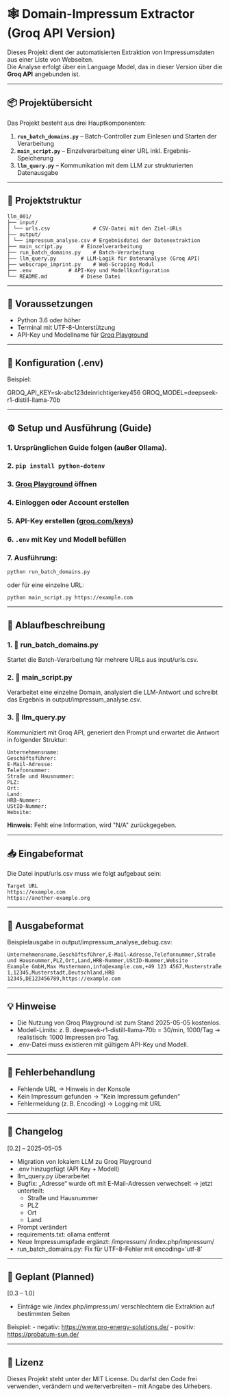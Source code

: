 # 🕸️ Domain-Impressum Extractor (Groq API Version)

Dieses Projekt dient der automatisierten Extraktion von Impressumsdaten aus einer Liste von Webseiten.  
Die Analyse erfolgt über ein Language Model, das in dieser Version über die **Groq API** angebunden ist.

---

## 📦 Projektübersicht

Das Projekt besteht aus drei Hauptkomponenten:

1. **`run_batch_domains.py`** – Batch-Controller zum Einlesen und Starten der Verarbeitung
2. **`main_script.py`** – Einzelverarbeitung einer URL inkl. Ergebnis-Speicherung
3. **`llm_query.py`** – Kommunikation mit dem LLM zur strukturierten Datenausgabe

---

## 📁 Projektstruktur

```
llm_001/
├── input/
│ └── urls.csv		        # CSV-Datei mit den Ziel-URLs
├── output/
│ └── impressum_analyse.csv	# Ergebnisdatei der Datenextraktion
├── main_script.py		# Einzelverarbeitung
├── run_batch_domains.py	# Batch-Verarbeitung
├── llm_query.py		# LLM-Logik für Datenanalyse (Groq API)
├── webscrape_imprint.py	# Web-Scraping Modul
├── .env			# API-Key und Modellkonfiguration
└── README.md			# Diese Datei
```

---

## 🧰 Voraussetzungen

- Python 3.6 oder höher
- Terminal mit UTF-8-Unterstützung
- API-Key und Modellname für [Groq Playground](https://console.groq.com/)

---

## 🔧 Konfiguration (.env)

Beispiel:

GROQ_API_KEY=sk-abc123deinrichtigerkey456
GROQ_MODEL=deepseek-r1-distill-llama-70b

---

## ⚙️ Setup und Ausführung (Guide)

### 1. Ursprünglichen Guide folgen (außer Ollama).
### 2. `pip install python-dotenv`
### 3. [Groq Playground](https://console.groq.com/home) öffnen
### 4. Einloggen oder Account erstellen
### 5. API-Key erstellen ([groq.com/keys](https://console.groq.com/keys))
### 6. `.env` mit Key und Modell befüllen
### 7. Ausführung:

```bash
python run_batch_domains.py
```

oder für eine einzelne URL:
```
python main_script.py https://example.com
```

---

## 🔁 Ablaufbeschreibung

### 1. 🔁 run_batch_domains.py

Startet die Batch-Verarbeitung für mehrere URLs aus input/urls.csv.

### 2. 🧠 main_script.py

Verarbeitet eine einzelne Domain, analysiert die LLM-Antwort und schreibt das Ergebnis in output/impressum_analyse.csv.

### 3. 🤖 llm_query.py

Kommuniziert mit Groq API, generiert den Prompt und erwartet die Antwort in folgender Struktur:

```
Unternehmensname:
Geschäftsführer:
E-Mail-Adresse:
Telefonnummer:
Straße und Hausnummer:
PLZ:
Ort:
Land:
HRB-Nummer:
UStID-Nummer:
Website:
```

**Hinweis:** Fehlt eine Information, wird "N/A" zurückgegeben.

---

## 📥 Eingabeformat

Die Datei input/urls.csv muss wie folgt aufgebaut sein:

```csv
Target URL
https://example.com
https://another-example.org
```

---

## 🧪 Ausgabeformat

Beispielausgabe in output/impressum_analyse_debug.csv:

```csv
Unternehmensname,Geschäftsführer,E-Mail-Adresse,Telefonnummer,Straße und Hausnummer,PLZ,Ort,Land,HRB-Nummer,UStID-Nummer,Website
Example GmbH,Max Mustermann,info@example.com,+49 123 4567,Musterstraße 1,12345,Musterstadt,Deutschland,HRB 12345,DE123456789,https://example.com
```

---

## 💡 Hinweise

- Die Nutzung von Groq Playground ist zum Stand 2025-05-05 kostenlos.
- Modell-Limits: z. B. deepseek-r1-distill-llama-70b = 30/min, 1000/Tag
	→ realistisch: 1000 Impressen pro Tag.
- .env-Datei muss existieren mit gültigem API-Key und Modell.

---

## 🐞 Fehlerbehandlung

- Fehlende URL → Hinweis in der Konsole
- Kein Impressum gefunden → "Kein Impressum gefunden"
- Fehlermeldung (z. B. Encoding) → Logging mit URL

---

## 🧾 Changelog

[0.2] – 2025-05-05

- Migration von lokalem LLM zu Groq Playground
- .env hinzugefügt (API Key + Modell)
- llm_query.py überarbeitet
- Bugfix: „Adresse“ wurde oft mit E-Mail-Adressen verwechselt → jetzt unterteilt:
	- Straße und Hausnummer
	- PLZ
	- Ort
	- Land
- Prompt verändert
- requirements.txt: ollama entfernt
- Neue Impressumspfade ergänzt:
	/impressum/
	/index.php/impressum/
- run_batch_domains.py: Fix für UTF-8-Fehler mit encoding='utf-8'

---

## 📅 Geplant (Planned)

[0.3 – 1.0]

- Einträge wie /index.php/impressum/ verschlechtern die Extraktion auf bestimmten Seiten

Beispiel:
	- negativ: https://www.pro-energy-solutions.de/
	- positiv: https://probatum-sun.de/

---

## 📜 Lizenz

Dieses Projekt steht unter der MIT License.
Du darfst den Code frei verwenden, verändern und weiterverbreiten – mit Angabe des Urhebers.

